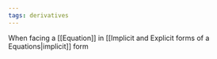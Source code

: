```yaml
---
tags: derivatives
---
```

When facing a [[Equation]] in [[Implicit and Explicit forms of a Equations|implicit]] form 